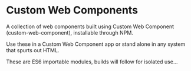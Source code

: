 Custom Web Components
=======================

A collection of web components built using Custom Web Component (custom-web-component), installable through NPM.

Use these in a Custom Web Component app or stand alone in any system that spurts out HTML.

These are ES6 importable modules, builds will follow for isolated use...